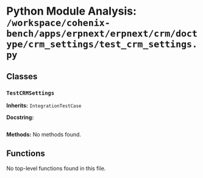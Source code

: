 # Python Module Analysis: `/workspace/cohenix-bench/apps/erpnext/erpnext/crm/doctype/crm_settings/test_crm_settings.py`

## Classes

### `TestCRMSettings`
**Inherits:** `IntegrationTestCase`


**Docstring:**
```

```

**Methods:**
No methods found.




## Functions

No top-level functions found in this file.
